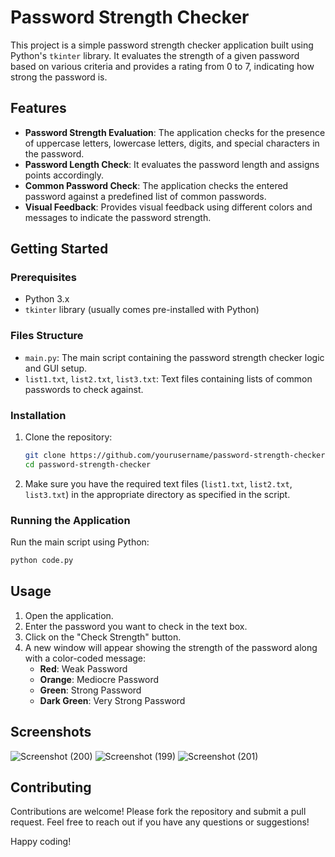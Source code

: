 # Password Strength Checker

This project is a simple password strength checker application built using Python's `tkinter` library. It evaluates the strength of a given password based on various criteria and provides a rating from 0 to 7, indicating how strong the password is.

## Features

- **Password Strength Evaluation**: The application checks for the presence of uppercase letters, lowercase letters, digits, and special characters in the password.
- **Password Length Check**: It evaluates the password length and assigns points accordingly.
- **Common Password Check**: The application checks the entered password against a predefined list of common passwords.
- **Visual Feedback**: Provides visual feedback using different colors and messages to indicate the password strength.

## Getting Started

### Prerequisites

- Python 3.x
- `tkinter` library (usually comes pre-installed with Python)

### Files Structure

- `main.py`: The main script containing the password strength checker logic and GUI setup.
- `list1.txt`, `list2.txt`, `list3.txt`: Text files containing lists of common passwords to check against.

### Installation

1. Clone the repository:
    ```bash
    git clone https://github.com/yourusername/password-strength-checker.git
    cd password-strength-checker
    ```
2. Make sure you have the required text files (`list1.txt`, `list2.txt`, `list3.txt`) in the appropriate directory as specified in the script.

### Running the Application

Run the main script using Python:
```bash
python code.py

```

## Usage

1. Open the application.
2. Enter the password you want to check in the text box.
3. Click on the "Check Strength" button.
4. A new window will appear showing the strength of the password along with a color-coded message:
    - **Red**: Weak Password
    - **Orange**: Mediocre Password
    - **Green**: Strong Password
    - **Dark Green**: Very Strong Password

## Screenshots

![Screenshot (200)](https://github.com/Belard4l/PRODIGY_CS_03/assets/123712274/efd33fb4-b992-44f6-a4f4-61d586bdfaa9)
![Screenshot (199)](https://github.com/Belard4l/PRODIGY_CS_03/assets/123712274/30b5b616-8221-4eed-ab34-906640e72572)
![Screenshot (201)](https://github.com/Belard4l/PRODIGY_CS_03/assets/123712274/ada04c55-d834-4e35-8e6b-9d1d9a0bba12)

## Contributing

Contributions are welcome! Please fork the repository and submit a pull request.
Feel free to reach out if you have any questions or suggestions!

Happy coding!
